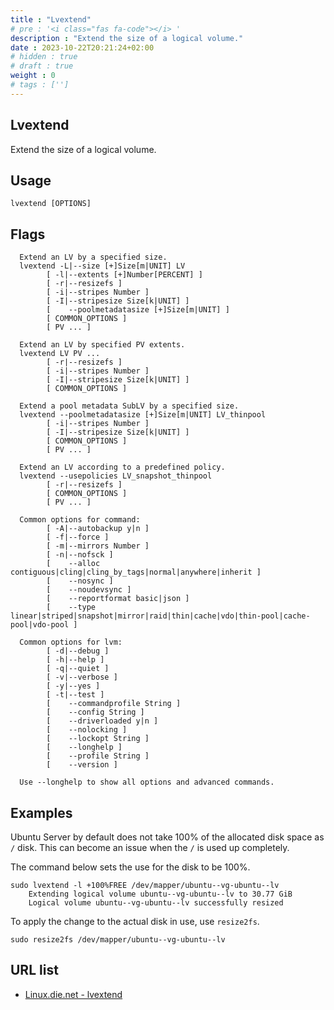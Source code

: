 ```yaml
---
title : "Lvextend"
# pre : '<i class="fas fa-code"></i> '
description : "Extend the size of a logical volume."
date : 2023-10-22T20:21:24+02:00
# hidden : true
# draft : true
weight : 0
# tags : ['']
---
```


## Lvextend

Extend the size of a logical volume.

## Usage

```plain
lvextend [OPTIONS]
```

## Flags

```plain
  Extend an LV by a specified size.
  lvextend -L|--size [+]Size[m|UNIT] LV
        [ -l|--extents [+]Number[PERCENT] ]
        [ -r|--resizefs ]
        [ -i|--stripes Number ]
        [ -I|--stripesize Size[k|UNIT] ]
        [    --poolmetadatasize [+]Size[m|UNIT] ]
        [ COMMON_OPTIONS ]
        [ PV ... ]

  Extend an LV by specified PV extents.
  lvextend LV PV ...
        [ -r|--resizefs ]
        [ -i|--stripes Number ]
        [ -I|--stripesize Size[k|UNIT] ]
        [ COMMON_OPTIONS ]

  Extend a pool metadata SubLV by a specified size.
  lvextend --poolmetadatasize [+]Size[m|UNIT] LV_thinpool
        [ -i|--stripes Number ]
        [ -I|--stripesize Size[k|UNIT] ]
        [ COMMON_OPTIONS ]
        [ PV ... ]

  Extend an LV according to a predefined policy.
  lvextend --usepolicies LV_snapshot_thinpool
        [ -r|--resizefs ]
        [ COMMON_OPTIONS ]
        [ PV ... ]

  Common options for command:
        [ -A|--autobackup y|n ]
        [ -f|--force ]
        [ -m|--mirrors Number ]
        [ -n|--nofsck ]
        [    --alloc contiguous|cling|cling_by_tags|normal|anywhere|inherit ]
        [    --nosync ]
        [    --noudevsync ]
        [    --reportformat basic|json ]
        [    --type linear|striped|snapshot|mirror|raid|thin|cache|vdo|thin-pool|cache-pool|vdo-pool ]

  Common options for lvm:
        [ -d|--debug ]
        [ -h|--help ]
        [ -q|--quiet ]
        [ -v|--verbose ]
        [ -y|--yes ]
        [ -t|--test ]
        [    --commandprofile String ]
        [    --config String ]
        [    --driverloaded y|n ]
        [    --nolocking ]
        [    --lockopt String ]
        [    --longhelp ]
        [    --profile String ]
        [    --version ]

  Use --longhelp to show all options and advanced commands.
```

## Examples

Ubuntu Server by default does not take 100% of the allocated disk space as `/` disk. This can become an issue when the `/` is used up completely.

The command below sets the use for the disk to be 100%.

```plain
sudo lvextend -l +100%FREE /dev/mapper/ubuntu--vg-ubuntu--lv
    Extending logical volume ubuntu--vg-ubuntu--lv to 30.77 GiB
    Logical volume ubuntu--vg-ubuntu--lv successfully resized
```

To apply the change to the actual disk in use, use `resize2fs`.

```plain
sudo resize2fs /dev/mapper/ubuntu--vg-ubuntu--lv
```

## URL list

- [Linux.die.net - lvextend](https://linux.die.net/man/8/lvextend)
